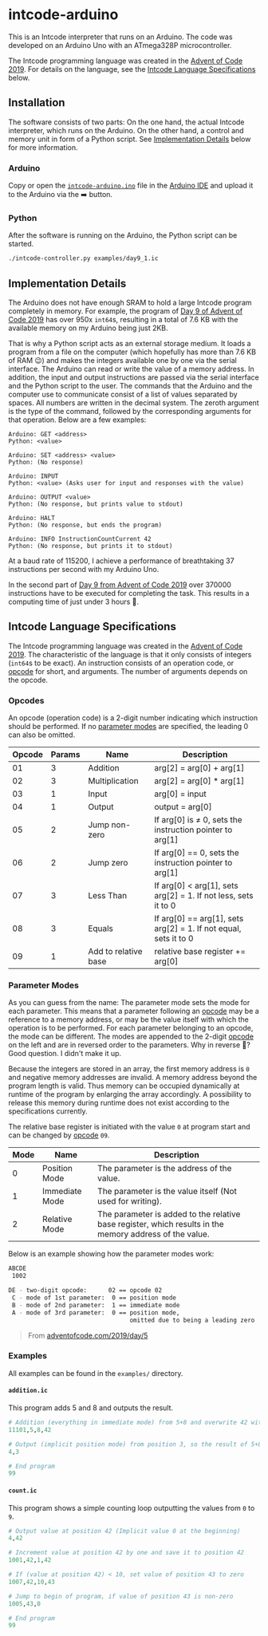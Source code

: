 # intcode-arduino

This is an Intcode interpreter that runs on an Arduino.
The code was developed on an Arduino Uno with an ATmega328P microcontroller.

The Intcode programming language was created in the [Advent of Code 2019](https://www.adventofcode.com/2019). For details on the language, see the [Intcode Language Specifications](#intcode-language-specifications) below.

## Installation

The software consists of two parts: On the one hand, the actual Intcode interpreter, which runs on the Arduino. On the other hand, a control and memory unit in form of a Python script. See [Implementation Details](#implementation-details) below for more information.

### Arduino

Copy or open the [`intcode-arduino.ino`](https://github.com/linus-k519/intcode-arduino/blob/main/intcode-arduino.ino) file in the [Arduino IDE](https://www.arduino.cc/en/software) and upload it to the Arduino via the ➡️ button.

### Python

After the software is running on the Arduino, the Python script can be started.

```bash
./intcode-controller.py examples/day9_1.ic
```

## Implementation Details

The Arduino does not have enough SRAM to hold a large Intcode program completely in memory. For example, the program of [Day 9 of Advent of Code 2019](https://adventofcode.com/2019/day/9) has over 950x `int64`s, resulting in a total of 7.6 KB with the available memory on my Arduino being just 2KB.

That is why a Python script acts as an external storage medium. It loads a program from a file on the computer (which hopefully has more than 7.6 KB of RAM 😉) and makes the integers available one by one via the serial interface. The Arduino can read or write the value of a memory address. In addition, the input and output instructions are passed via the serial interface and the Python script to the user.
The commands that the Arduino and the computer use to communicate consist of a list of values separated by spaces. All numbers are written in the decimal system. The zeroth argument is the type of the command, followed by the corresponding arguments for that operation. Below are a few examples:

```
Arduino: GET <address>
Python: <value>

Arduino: SET <address> <value>
Python: (No response)

Arduino: INPUT
Python: <value> (Asks user for input and responses with the value)

Arduino: OUTPUT <value>
Python: (No response, but prints value to stdout)

Arduino: HALT
Python: (No response, but ends the program)

Arduino: INFO InstructionCountCurrent 42
Python: (No response, but prints it to stdout)
```

At a baud rate of 115200, I achieve a performance of breathtaking 37 instructions per second with my Arduino Uno.

In the second part of [Day 9 from Advent of Code 2019](https://adventofcode.com/2019/day/9) over 370000 instructions have to be executed for completing the task. This results in a computing time of just under 3 hours 🎉.

## Intcode Language Specifications

The Intcode programming language was created in the [Advent of Code 2019](adventofcode.com/2019).
The characteristic of the language is that it only consists of integers (`int64`s to be exact). An instruction consists of an operation code, or [opcode](#opcodes) for short, and arguments. The number of arguments depends on the opcode.

### Opcodes

An opcode (operation code) is a 2-digit number indicating which instruction should be performed. If no [parameter modes](#parameter-modes) are specified, the leading 0 can also be omitted.

| Opcode | Params | Name                 | Description                                                  |
| ------ | ------ | -------------------- | ------------------------------------------------------------ |
| 01     | 3      | Addition             | arg[2] = arg[0] + arg[1]                                     |
| 02     | 3      | Multiplication       | arg[2] = arg[0] * arg[1]                                     |
| 03     | 1      | Input                | arg[0] = input                                               |
| 04     | 1      | Output               | output = arg[0]                                              |
| 05     | 2      | Jump non-zero        | If arg[0] is ≠ 0, sets the instruction pointer to arg[1]     |
| 06     | 2      | Jump zero            | If arg[0] == 0, sets the instruction pointer to arg[1]       |
| 07     | 3      | Less Than            | If arg[0] < arg[1], sets arg[2] = 1. If not less, sets it to 0 |
| 08     | 3      | Equals               | If arg[0] == arg[1], sets arg[2] = 1. If not equal, sets it to 0 |
| 09     | 1      | Add to relative base | relative base register += arg[0]                             |

### Parameter Modes

As you can guess from the name: The parameter mode sets the mode for each parameter. This means that a parameter following an [opcode](#opcodes) may be a reference to a memory address, or may be the value itself with which the operation is to be performed. For each parameter belonging to an opcode, the mode can be different. The modes are appended to the 2-digit [opcode](#opcodes) on the left and are in reversed order to the parameters. Why in reverse 🤷? Good question. I didn't make it up.

Because the integers are stored in an array, the first memory address is `0` and negative memory addresses are invalid. A memory address beyond the program length is valid. Thus memory can be occupied dynamically at runtime of the program by enlarging the array accordingly. A possibility to release this memory during runtime does not exist according to the specifications currently.

The relative base register is initiated with the value `0` at program start and can be changed by [opcode](#opcodes) `09`.

| Mode | Name           | Description                                                  |
| ---- | -------------- | ------------------------------------------------------------ |
| 0    | Position Mode  | The parameter is the address of the value.                   |
| 1    | Immediate Mode | The parameter is the value itself (Not used for writing).    |
| 2    | Relative Mode  | The parameter is added to the relative base register, which results in the memory address of the value. |

Below is an example showing how the parameter modes work:

```bash
ABCDE
 1002

DE - two-digit opcode:		02 == opcode 02
 C - mode of 1st parameter:	 0 == position mode
 B - mode of 2nd parameter:	 1 == immediate mode
 A - mode of 3rd parameter:	 0 == position mode,
 								  omitted due to being a leading zero
```
> From [adventofcode.com/2019/day/5](https://adventofcode.com/2019/day/5)

### Examples

All examples can be found in the `examples/` directory.

#### `addition.ic`

This program adds 5 and 8 and outputs the result.

```python
# Addition (everything in immediate mode) from 5+8 and overwrite 42 with the result
11101,5,8,42

# Output (implicit position mode) from position 3, so the result of 5+8
4,3

# End program
99
```

#### `count.ic`

This program shows a simple counting loop outputting the values from `0` to `9`.

```python
# Output value at position 42 (Implicit value 0 at the beginning)
4,42

# Increment value at position 42 by one and save it to position 42
1001,42,1,42

# If (value at position 42) < 10, set value of position 43 to zero
1007,42,10,43

# Jump to begin of program, if value of position 43 is non-zero
1005,43,0

# End program
99
```
